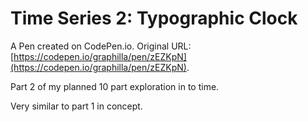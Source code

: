 # Time Series 2: Typographic Clock

A Pen created on CodePen.io. Original URL: [https://codepen.io/graphilla/pen/zEZKpN](https://codepen.io/graphilla/pen/zEZKpN).

Part 2 of my planned 10 part exploration in to time.

Very similar to part 1 in concept.